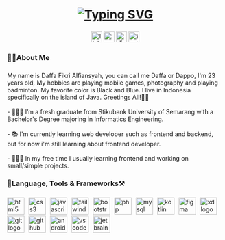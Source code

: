 <h1 align="center"><a href="https://git.io/typing-svg"><img src="https://readme-typing-svg.demolab.com?font=Poppins&weight=500&size=25&duration=3700&pause=1200&color=FFFFFF&center=true&vCenter=true&random=false&width=400&height=35&lines=Hi%F0%9F%91%8B%F0%9F%8F%BD%2C+I'm+Daffa+Fikri+Alfiansyah" alt="Typing SVG"/></a>
</h1>

###

###

<div align="center">
  <a href="https://www.linkedin.com/in/daffa-fikri" target="_blank"><img src="https://img.shields.io/static/v1?message=LinkedIn&logo=linkedin&label=&color=0077B5&logoColor=white&labelColor=&style=for-the-badge" height="25" alt="linkedin logo"/></a>
  <a href="https://www.youtube.com/channel/UClfnpYrQpl8LPm_vm1O2eRA" target="_blank"><img src="https://img.shields.io/static/v1?message=Youtube&logo=youtube&label=&color=FF0000&logoColor=white&labelColor=&style=for-the-badge" height="25" alt="youtube logo"/></a>
  <a href="http://discordapp.com/users/672369792279117855" target="_blank"><img src="https://img.shields.io/static/v1?message=Discord&logo=discord&label=&color=7289DA&logoColor=white&labelColor=&style=for-the-badge" height="25" alt="discord logo"/></a>
  <a href="https://www.instagram.com/daffadappo06" target="_blank"><img src="https://img.shields.io/static/v1?message=Instagram&logo=instagram&label=&color=E4405F&logoColor=white&labelColor=&style=for-the-badge" height="25" alt="instagram logo"/></a>
</div>

###

<h3 align="left">🙋🏽About Me</h3>

###

<p align="left">
  My name is Daffa Fikri Alfiansyah, you can call me Daffa or Dappo, I'm 23 years old, My hobbies are playing mobile games, photography and playing badminton. My favorite color is Black and Blue. I live in Indonesia specifically on the island of Java. Greetings All!👐🏽
  <br>
  <br>
  - 🧑🏽‍🎓 I’m a fresh graduate from Stikubank University of Semarang with a Bachelor's Degree majoring in Informatics Engineering.
  <br>
  <br>
  - 📚 I'm currently learning web developer such as frontend and backend, but for now i'm still learning about frontend developer.
  <br>
  <br>
  - 🧑🏽‍💻 In my free time I usually learning frontend and working on small/simple projects.
</p>

###

<h3 align="left">📖Language, Tools & Frameworks⚒️</h3>

###

<div align="left">
  <a href="https://www.w3schools.com/html/default.asp" target="_blank" rel="noreferrer"><img src="https://cdn.jsdelivr.net/gh/devicons/devicon/icons/html5/html5-original.svg" height="40" alt="html5 logo"/><img width="6"/></a>
  <a href="https://www.w3schools.com/css/default.asp" target="_blank" rel="noreferrer"><img src="https://skillicons.dev/icons?i=css" height="40" alt="css3 logo"/><img width="6"/></a>
  <a href="https://www.w3schools.com/js/default.asp" target="_blank" rel="noreferrer"><img src="https://cdn.simpleicons.org/javascript/F7DF1E" height="40" alt="javascript logo"/><img width="6"/></a>
  <a href="https://tailwindcss.com/" target="_blank" rel="noreferrer"><img src="https://skillicons.dev/icons?i=tailwind" height="40" alt="tailwindcss logo"/><img width="6" /></a>
  <a href="https://getbootstrap.com/" target="_blank" rel="noreferrer"><img src="https://cdn.jsdelivr.net/gh/devicons/devicon/icons/bootstrap/bootstrap-original.svg" height="40" alt="bootstrap logo"/><img width="6"/></a>
  <a href="https://www.php.net/" target="_blank" rel="noreferrer"><img src="https://skillicons.dev/icons?i=php" height="40" alt="php logo"/><img width="6"/></a>
  <a href="https://www.mysql.com/" target="_blank" rel="noreferrer"><img src="https://skillicons.dev/icons?i=mysql" height="40" alt="mysql logo"/><img width="6"/></a>
  <a href="https://kotlinlang.org/" target="_blank" rel="noreferrer"><img src="https://skillicons.dev/icons?i=kotlin" height="40" alt="kotlin logo"/><img width="6"/></a>
  <a href="https://www.figma.com/" target="_blank" rel="noreferrer"><img src="https://skillicons.dev/icons?i=figma" height="40" alt="figma logo"/><img width="6"/></a>
  <a href="https://helpx.adobe.com/support/xd.html" target="_blank" rel="noreferrer"><img src="https://skillicons.dev/icons?i=xd" height="40" alt="xd logo"/><img width="6"/></a>
  <a href="https://git-scm.com/" target="_blank" rel="noreferrer"><img src="https://cdn.simpleicons.org/git/F05032" height="40" alt="git logo"/><img width="6"/></a>
  <a href="https://github.com/" target="_blank" rel="noreferrer"><img src="https://skillicons.dev/icons?i=github" height="40" alt="github logo"/><img width="6"/></a>
  <a href="https://developer.android.com/" target="_blank" rel="noreferrer"><img src="https://skillicons.dev/icons?i=androidstudio" height="40" alt="androidstudio logo"/><img width="6"/></a>
  <a href="https://code.visualstudio.com/" target="_blank" rel="noreferrer"><img src="https://skillicons.dev/icons?i=vscode" height="40" alt="vscode logo"/><img width="6"/></a>
  <a href="https://www.jetbrains.com/" target="_blank" rel="noreferrer"><img src="https://cdn.jsdelivr.net/gh/devicons/devicon/icons/jetbrains/jetbrains-original.svg" height="40" alt="jetbrains logo"/><img width="6"/></a>
</div>

###
<!--
<h3 align="left">🔥 My Stats :</h3>
-->
###
<!--
**DaffaFikriAL/DaffaFikriAL** is a ✨ _special_ ✨ repository because its `README.md` (this file) appears on your GitHub profile.

Here are some ideas to get you started:

- 🔭 I’m currently working on ...
- 🌱 I’m currently learning ...
- 👯 I’m looking to collaborate on ...
- 🤔 I’m looking for help with ...
- 💬 Ask me about ...
- 📫 How to reach me: ...
- 😄 Pronouns: ...
- ⚡ Fun fact: ...
-->
